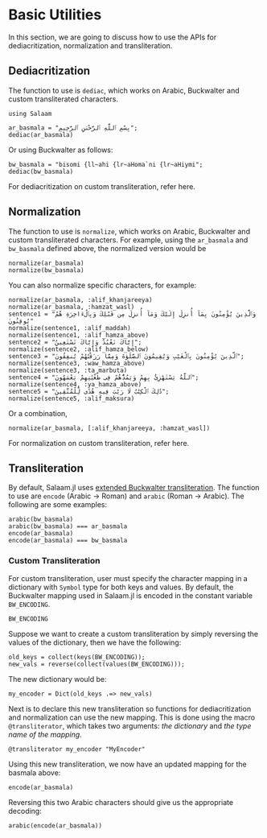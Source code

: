 Basic Utilities
=====
In this section, we are going to discuss how to use the APIs for dediacritization, normalization and transliteration.
## Dediacritization
The function to use is `dediac`, which works on Arabic, Buckwalter and custom transliterated characters.
```@repl abc
using Salaam

ar_basmala = "بِسْمِ ٱللَّهِ ٱلرَّحْمَٰنِ ٱلرَّحِيمِ";
dediac(ar_basmala)
```
Or using Buckwalter as follows:
```@repl abc
bw_basmala = "bisomi {ll~ahi {lr~aHoma`ni {lr~aHiymi";
dediac(bw_basmala)
```
For dediacritization on custom transliteration, refer here.
## Normalization
The function to use is `normalize`, which works on Arabic, Buckwalter and custom transliterated characters. For example, using the `ar_basmala` and `bw_basmala` defined above, the normalized version would be
```@repl abc
normalize(ar_basmala)
normalize(bw_basmala)
```
You can also normalize specific characters, for example:
```@repl abc
normalize(ar_basmala, :alif_khanjareeya)
normalize(ar_basmala, :hamzat_wasl)
sentence1 = "وَٱلَّذِينَ يُؤْمِنُونَ بِمَآ أُنزِلَ إِلَيْكَ وَمَآ أُنزِلَ مِن قَبْلِكَ وَبِٱلْءَاخِرَةِ هُمْ يُوقِنُونَ"
normalize(sentence1, :alif_maddah)
normalize(sentence1, :alif_hamza_above)
sentence2 = "إِيَّاكَ نَعْبُدُ وَإِيَّاكَ نَسْتَعِينُ";
normalize(sentence2, :alif_hamza_below)
sentence3 = "ٱلَّذِينَ يُؤْمِنُونَ بِٱلْغَيْبِ وَيُقِيمُونَ ٱلصَّلَوٰةَ وَمِمَّا رَزَقْنَٰهُمْ يُنفِقُونَ";
normalize(sentence3, :waw_hamza_above)
normalize(sentence3, :ta_marbuta)
sentence4 = "ٱللَّهُ يَسْتَهْزِئُ بِهِمْ وَيَمُدُّهُمْ فِى طُغْيَٰنِهِمْ يَعْمَهُونَ";
normalize(sentence4, :ya_hamza_above)
sentence5 = "ذَٰلِكَ ٱلْكِتَٰبُ لَا رَيْبَ فِيهِ هُدًى لِّلْمُتَّقِينَ";
normalize(sentence5, :alif_maksura)
```
Or a combination,
```@repl abc
normalize(ar_basmala, [:alif_khanjareeya, :hamzat_wasl])
```
For normalization on custom transliteration, refer here.
## Transliteration
By default, Salaam.jl uses [extended Buckwalter transliteration](https://corpus.quran.com/java/buckwalter.jsp). The function to use are `encode` (Arabic -> Roman) and `arabic` (Roman -> Arabic). The following are some examples:
```@repl abc
arabic(bw_basmala)
arabic(bw_basmala) === ar_basmala
encode(ar_basmala)
encode(ar_basmala) === bw_basmala
```
### Custom Transliteration
For custom transliteration, user must specify the character mapping in a dictionary with `Symbol` type for both keys and values. By default, the Buckwalter mapping used in Salaam.jl is encoded in the constant variable `BW_ENCODING`.
```@repl abc
BW_ENCODING
```
Suppose we want to create a custom transliteration by simply reversing the values of the dictionary, then we have the following:
```@repl abc
old_keys = collect(keys(BW_ENCODING));
new_vals = reverse(collect(values(BW_ENCODING)));
```
The new dictionary would be:
```@repl abc
my_encoder = Dict(old_keys .=> new_vals)
```
Next is to declare this new transliteration so functions for dediacritization and normalization can use the new mapping. This is done using the macro `@transliterator`, which takes two arguments: _the dictionary_ and _the type name of the mapping_.
```@repl abc
@transliterator my_encoder "MyEncoder"
```
Using this new transliteration, we now have an updated mapping for the basmala above:
```@repl abc
encode(ar_basmala)
```
Reversing this two Arabic characters should give us the appropriate decoding:
```@repl abc
arabic(encode(ar_basmala))
```